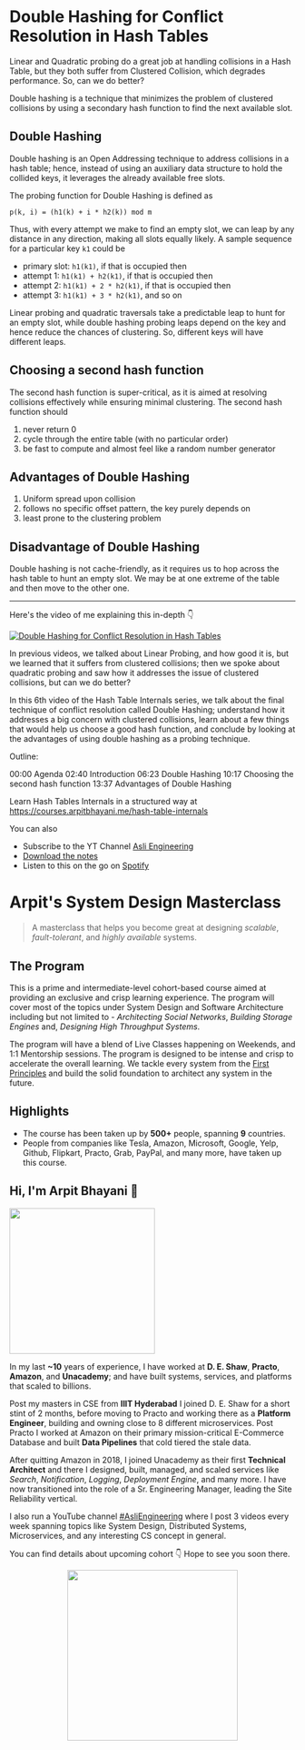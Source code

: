 Double Hashing for Conflict Resolution in Hash Tables
===


Linear and Quadratic probing do a great job at handling collisions in a Hash Table, but they both suffer from Clustered Collision, which degrades performance. So, can we do better?

Double hashing is a technique that minimizes the problem of clustered collisions by using a secondary hash function to find the next available slot.

## Double Hashing

Double hashing is an Open Addressing technique to address collisions in a hash table; hence, instead of using an auxiliary data structure to hold the collided keys, it leverages the already available free slots.

The probing function for Double Hashing is defined as

```
p(k, i) = (h1(k) + i * h2(k)) mod m
```

Thus, with every attempt we make to find an empty slot, we can leap by any distance in any direction, making all slots equally likely. A sample sequence for a particular key `k1` could be

- primary slot: `h1(k1)`, if that is occupied then
- attempt 1: `h1(k1) + h2(k1)`, if that is occupied then
- attempt 2: `h1(k1) + 2 * h2(k1)`, if that is occupied then
- attempt 3: `h1(k1) + 3 * h2(k1)`, and so on

Linear probing and quadratic traversals take a predictable leap to hunt for an empty slot, while double hashing probing leaps depend on the key and hence reduce the chances of clustering. So, different keys will have different leaps.

## Choosing a second hash function

The second hash function is super-critical, as it is aimed at resolving collisions effectively while ensuring minimal clustering. The second hash function should

1. never return 0
2. cycle through the entire table (with no particular order)
3. be fast to compute and almost feel like a random number generator

## Advantages of Double Hashing

1. Uniform spread upon collision
2. follows no specific offset pattern, the key purely depends on
3. least prone to the clustering problem

## Disadvantage of Double Hashing

Double hashing is not cache-friendly, as it requires us to hop across the hash table to hunt an empty slot. We may be at one extreme of the table and then move to the other one.
<hr />


<p>Here's the video of me explaining this in-depth 👇‍</p>

[![Double Hashing for Conflict Resolution in Hash Tables](https://i.ytimg.com/vi/wV4K6fo0T58/mqdefault.jpg)](https://www.youtube.com/watch?v=wV4K6fo0T58)

In previous videos, we talked about Linear Probing, and how good it is, but we learned that it suffers from clustered collisions; then we spoke about quadratic probing and saw how it addresses the issue of clustered collisions, but can we do better?

In this 6th video of the Hash Table Internals series, we talk about the final technique of conflict resolution called Double Hashing; understand how it addresses a big concern with clustered collisions, learn about a few things that would help us choose a good hash function, and conclude by looking at the advantages of using double hashing as a probing technique.

Outline:

00:00 Agenda
02:40 Introduction
06:23 Double Hashing
10:17 Choosing the second hash function
13:37 Advantages of Double Hashing

Learn Hash Tables Internals in a structured way at https://courses.arpitbhayani.me/hash-table-internals

You can also
 - Subscribe to the YT Channel [Asli Engineering](https://youtube.com/c/ArpitBhayani)
 - [Download the notes](https://drive.google.com/file/d/1EbFM7ZleP4Gwsq14moI7kbQMXJSEdj5D/view?usp=sharing)
 - Listen to this on the go on [Spotify](https://open.spotify.com/show/7qMoamm2iZQrsPVm6IQLoD)

# Arpit's System Design Masterclass

> A masterclass that helps you become great at designing _scalable_, _fault-tolerant_, and _highly available_ systems.

## The Program

This is a prime and intermediate-level cohort-based course aimed at providing an exclusive and crisp learning experience. The program will cover most of the topics under System Design and Software Architecture including but not limited to - _Architecting Social Networks_, _Building Storage Engines_ and, _Designing High Throughput Systems_.

The program will have a blend of Live Classes happening on Weekends, and 1:1 Mentorship sessions. The program is designed to be intense and crisp to accelerate the overall learning. We tackle every system from the [First Principles](https://en.wikipedia.org/wiki/First_principle) and build the solid foundation to architect any system in the future.


## Highlights

 - The course has been taken up by __500+__ people, spanning __9__ countries.
 - People from companies like Tesla, Amazon, Microsoft, Google, Yelp, Github, Flipkart, Practo, Grab, PayPal, and many more, have taken up this course.


## Hi, I'm Arpit Bhayani 👋

<img width="256px" src="https://arpitbhayani.me/static/img/arpit.jpg" />

In my last **~10** years of experience, I have worked at **D. E. Shaw**, **Practo**, **Amazon**, and **Unacademy**; and have built systems, services, and platforms that scaled to billions.

Post my masters in CSE from **IIIT Hyderabad** I joined D. E. Shaw for a short stint of 2 months, before moving to Practo and working there as a **Platform Engineer**, building and owning close to 8 different microservices. Post Practo I worked at Amazon on their primary mission-critical E-Commerce Database and built **Data Pipelines** that cold tiered the stale data.

After quitting Amazon in 2018, I joined Unacademy as their first **Technical Architect** and there I designed, built, managed, and scaled services like _Search_, _Notification_, _Logging_, _Deployment Engine_, and many more. I have now transitioned into the role of a Sr. Engineering Manager, leading the Site Reliability vertical.

I also run a YouTube channel [#AsliEngineering](https://www.youtube.com/c/ArpitBhayani) where I post 3 videos every week spanning topics like System Design, Distributed Systems, Microservices, and any interesting CS concept in general.

You can find details about upcoming cohort 👇‍ Hope to see you soon there.

<center>
<a target="_blank" href="https://arpitbhayani.me/masterclass">
<img src="https://user-images.githubusercontent.com/4745789/137859181-d4499cf4-ce65-4466-8b88-a078ece0f081.PNG" width="300px" />
</a>
</center>